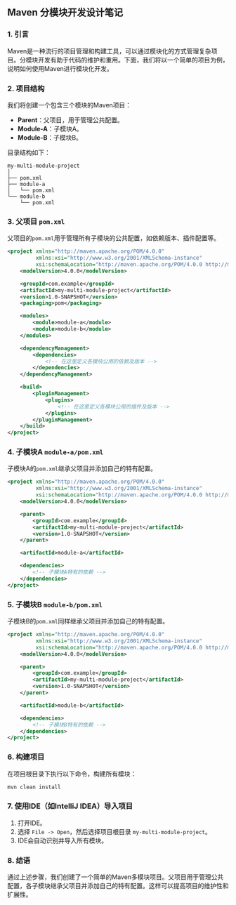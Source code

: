 ## Maven 分模块开发设计笔记

### 1. 引言
Maven是一种流行的项目管理和构建工具，可以通过模块化的方式管理复杂项目。分模块开发有助于代码的维护和重用。下面，我们将以一个简单的项目为例，说明如何使用Maven进行模块化开发。

### 2. 项目结构
我们将创建一个包含三个模块的Maven项目：
- **Parent**：父项目，用于管理公共配置。
- **Module-A**：子模块A。
- **Module-B**：子模块B。

目录结构如下：
```
my-multi-module-project
│
├── pom.xml
├── module-a
│   └── pom.xml
└── module-b
    └── pom.xml
```

### 3. 父项目 `pom.xml`
父项目的`pom.xml`用于管理所有子模块的公共配置，如依赖版本、插件配置等。

```xml
<project xmlns="http://maven.apache.org/POM/4.0.0"
         xmlns:xsi="http://www.w3.org/2001/XMLSchema-instance"
         xsi:schemaLocation="http://maven.apache.org/POM/4.0.0 http://maven.apache.org/xsd/maven-4.0.0.xsd">
    <modelVersion>4.0.0</modelVersion>

    <groupId>com.example</groupId>
    <artifactId>my-multi-module-project</artifactId>
    <version>1.0-SNAPSHOT</version>
    <packaging>pom</packaging>

    <modules>
        <module>module-a</module>
        <module>module-b</module>
    </modules>

    <dependencyManagement>
        <dependencies>
            <!-- 在这里定义各模块公用的依赖及版本 -->
        </dependencies>
    </dependencyManagement>

    <build>
        <pluginManagement>
            <plugins>
                <!-- 在这里定义各模块公用的插件及版本 -->
            </plugins>
        </pluginManagement>
    </build>
</project>
```

### 4. 子模块A `module-a/pom.xml`
子模块A的`pom.xml`继承父项目并添加自己的特有配置。

```xml
<project xmlns="http://maven.apache.org/POM/4.0.0"
         xmlns:xsi="http://www.w3.org/2001/XMLSchema-instance"
         xsi:schemaLocation="http://maven.apache.org/POM/4.0.0 http://maven.apache.org/xsd/maven-4.0.0.xsd">
    <modelVersion>4.0.0</modelVersion>

    <parent>
        <groupId>com.example</groupId>
        <artifactId>my-multi-module-project</artifactId>
        <version>1.0-SNAPSHOT</version>
    </parent>

    <artifactId>module-a</artifactId>

    <dependencies>
        <!-- 子模块A特有的依赖 -->
    </dependencies>
</project>
```

### 5. 子模块B `module-b/pom.xml`
子模块B的`pom.xml`同样继承父项目并添加自己的特有配置。

```xml
<project xmlns="http://maven.apache.org/POM/4.0.0"
         xmlns:xsi="http://www.w3.org/2001/XMLSchema-instance"
         xsi:schemaLocation="http://maven.apache.org/POM/4.0.0 http://maven.apache.org/xsd/maven-4.0.0.xsd">
    <modelVersion>4.0.0</modelVersion>

    <parent>
        <groupId>com.example</groupId>
        <artifactId>my-multi-module-project</artifactId>
        <version>1.0-SNAPSHOT</version>
    </parent>

    <artifactId>module-b</artifactId>

    <dependencies>
        <!-- 子模块B特有的依赖 -->
    </dependencies>
</project>
```

### 6. 构建项目
在项目根目录下执行以下命令，构建所有模块：
```sh
mvn clean install
```

### 7. 使用IDE（如IntelliJ IDEA）导入项目
1. 打开IDE。
2. 选择 `File -> Open`，然后选择项目根目录 `my-multi-module-project`。
3. IDE会自动识别并导入所有模块。

### 8. 结语
通过上述步骤，我们创建了一个简单的Maven多模块项目。父项目用于管理公共配置，各子模块继承父项目并添加自己的特有配置。这样可以提高项目的维护性和扩展性。

